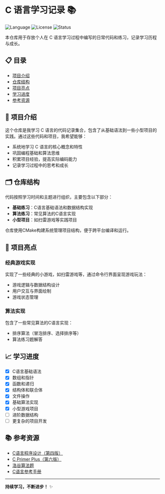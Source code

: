 # C 语言学习记录 📚

![Language](https://img.shields.io/badge/Language-C-blue)
![License](https://img.shields.io/badge/License-MIT-green)
![Status](https://img.shields.io/badge/Status-In_Progress-yellow)

本仓库用于存放个人在 C 语言学习过程中编写的日常代码和练习，记录学习历程与成长。

## 📋 目录

- [项目介绍](#项目介绍)
- [仓库结构](#仓库结构)
- [项目亮点](#项目亮点)
- [学习进度](#学习进度)
- [参考资源](#参考资源)

## 📖 项目介绍

这个仓库是我学习 C 语言的代码记录集合，包含了从基础语法到一些小型项目的实践。通过这些代码和项目，我希望能够：

- 系统地学习 C 语言的核心概念和特性
- 巩固编程基础和算法思维
- 积累项目经验，提高实际编码能力
- 记录学习过程中的思考和成长

## 🗂️ 仓库结构

代码按照学习时间和主题进行组织，主要包含以下部分：

- **基础练习**：C语言基础语法和数据结构实现
- **算法练习**：常见算法的C语言实现
- **小型项目**：如扫雷游戏等实践项目

仓库使用CMake构建系统管理项目结构，便于跨平台编译和运行。

## 🌟 项目亮点

### 经典游戏实现

实现了一些经典的小游戏，如扫雷游戏等，通过命令行界面呈现游戏玩法：

- 游戏逻辑与数据结构设计
- 用户交互与界面绘制
- 游戏状态管理

### 算法实现

包含了一些常见算法的C语言实现：

- 排序算法（冒泡排序、选择排序等）
- 算法练习题解答

## 📈 学习进度

- [x] C语言基础语法
- [x] 数组和指针
- [x] 函数和递归
- [x] 结构体和联合体
- [x] 文件操作
- [x] 基础算法实现
- [x] 小型游戏项目
- [ ] 进阶数据结构
- [ ] 更复杂的项目开发

## 📚 参考资源

- [C语言程序设计（第四版）](https://book.douban.com/subject/4279678/)
- [C Primer Plus（第六版）](https://book.douban.com/subject/26792521/)
- [洛谷算法题](https://www.luogu.com.cn/)
- [C语言参考手册](https://devdocs.io/c/)

---

**持续学习，不断进步！** ✨